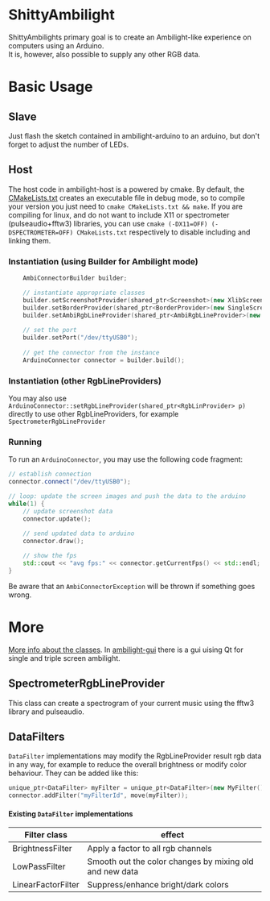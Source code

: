 # ShittyAmbilight
ShittyAmbilights primary goal is to create an Ambilight-like experience on computers using an Arduino.  
It is, however, also possible to supply any other RGB data.  

# Basic Usage
## Slave
Just flash the sketch contained in ambilight-arduino to an arduino, but don't forget to adjust the number of LEDs.

## Host
The host code in ambilight-host is a powered by cmake. By default, the [CMakeLists.txt](ambilight-host/CMakeLists.txt) creates an executable file in debug mode, so to compile your version you just need to ```cmake CMakeLists.txt && make```. If you are compiling for linux, and do not want to include X11 or spectrometer (pulseaudio+fftw3) libraries, you can use ```cmake (-DX11=OFF) (-DSPECTROMETER=OFF) CMakeLists.txt``` respectively to disable including and linking them.

### Instantiation (using Builder for Ambilight mode)
```c++
    AmbiConnectorBuilder builder;

    // instantiate appropriate classes
    builder.setScreenshotProvider(shared_ptr<Screenshot>(new XlibScreenshot()));
    builder.setBorderProvider(shared_ptr<BorderProvider>(new SingleScreenBorderProvider(1366, 768)));
    builder.setAmbiRgbLineProvider(shared_ptr<AmbiRgbLineProvider>(new AmbiRgbLineProvider(60, 12)));
    
    // set the port
    builder.setPort("/dev/ttyUSB0");
    
    // get the connector from the instance
    ArduinoConnector connector = builder.build();
```

### Instantiation (other RgbLineProviders)
You may also use ```ArduinoConnector::setRgbLineProvider(shared_ptr<RgbLinProvider> p)``` directly to use other RgbLineProviders, for example ```SpectrometerRgbLineProvider```


### Running
To run an ```ArduinoConnector```, you may use the following code fragment:
```c++
// establish connection
connector.connect("/dev/ttyUSB0");

// loop: update the screen images and push the data to the arduino
while(1) {
    // update screenshot data
    connector.update();
    
    // send updated data to arduino
    connector.draw();

    // show the fps
    std::cout << "avg fps:" << connector.getCurrentFps() << std::endl;
}
```
Be aware that an ```AmbiConnectorException``` will be thrown if something goes wrong.

# More
[More info about the classes](class_info.md). In [ambilight-gui](ambilight-gui/) there is a gui uising Qt for single and triple screen ambilight.

## SpectrometerRgbLineProvider
This class can create a spectrogram of your current music using the fftw3 library and pulseaudio.

## DataFilters
```DataFilter``` implementations may modify the RgbLineProvider result rgb data in any way, for example to reduce the overall brightness or modify color behaviour. They can be added like this:
```c++
unique_ptr<DataFilter> myFilter = unique_ptr<DataFilter>(new MyFilter()));
connector.addFilter("myFilterId", move(myFilter));
```
#### Existing ```DataFilter``` implementations
|Filter class|effect|
|------------|------|
|BrightnessFilter|Apply a factor to all rgb channels|
|LowPassFilter|Smooth out the color changes by mixing old and new data|
|LinearFactorFilter|Suppress/enhance bright/dark colors|

